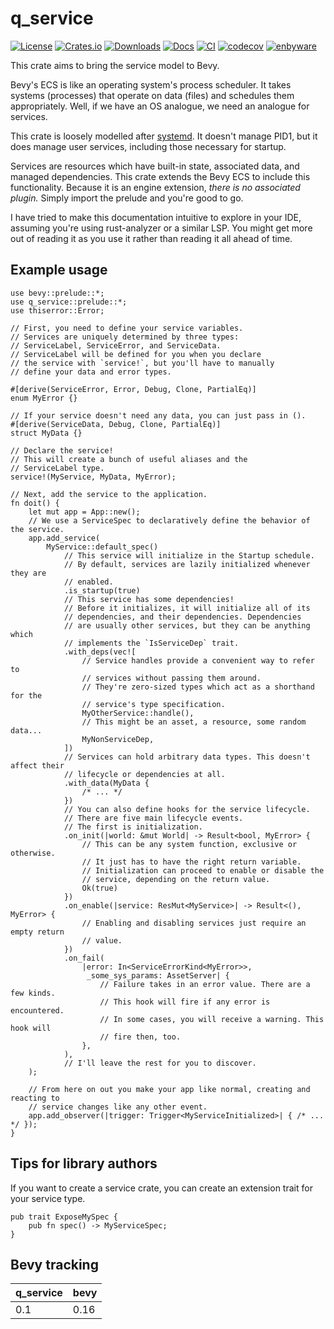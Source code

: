  # q_service

[![License](https://img.shields.io/badge/license-MIT%2FApache-blue.svg)](https://github.com/bevyengine/bevy#license)
[![Crates.io](https://img.shields.io/crates/v/q_service.svg)](https://crates.io/crates/bevy)
[![Downloads](https://img.shields.io/crates/d/q_service.svg)](https://crates.io/crates/bevy)
[![Docs](https://docs.rs/q_service/badge.svg)](https://docs.rs/bevy/latest/bevy/)
[![CI](https://github.com/ada_x64/q_service/workflows/CI/badge.svg)](https://github.com/ada-x64/q_service/actions)
[![codecov](https://codecov.io/github/ada-x64/q_service/graph/badge.svg?token=2gqZobeujo)](https://codecov.io/github/ada-x64/q_service)
[![enbyware](https://pride-badges.pony.workers.dev/static/v1?label=enbyware&labelColor=%23555&stripeWidth=8&stripeColors=FCF434%2CFFFFFF%2C9C59D1%2C2C2C2C "they/she")](https://en.pronouns.page/are/they&she)

 This crate aims to bring the service model to Bevy.

 Bevy's ECS is like an operating system's process scheduler. It takes systems
 (processes) that operate on data (files) and schedules them appropriately.
 Well, if we have an OS analogue, we need an analogue for services.

 This crate is loosely modelled after [systemd](https://systemd.io).
 It doesn't manage PID1, but it does manage user services, including those
 necessary for startup.

 Services are resources which have built-in state, associated data, and
 managed dependencies. This crate extends the Bevy ECS to include this
 functionality. Because it is an engine extension, _there is no associated
 plugin._ Simply import the prelude and you're good to go.

 I have tried to make this documentation intuitive to explore in your IDE,
 assuming you're using rust-analyzer or a similar LSP. You might get more out
 of reading it as you use it rather than reading it all ahead of time.

 ## Example usage
 ```rust, skip
 use bevy::prelude::*;
 use q_service::prelude::*;
 use thiserror::Error;

 // First, you need to define your service variables.
 // Services are uniquely determined by three types:
 // ServiceLabel, ServiceError, and ServiceData.
 // ServiceLabel will be defined for you when you declare
 // the service with `service!`, but you'll have to manually
 // define your data and error types.

 #[derive(ServiceError, Error, Debug, Clone, PartialEq)]
 enum MyError {}

 // If your service doesn't need any data, you can just pass in ().
 #[derive(ServiceData, Debug, Clone, PartialEq)]
 struct MyData {}

 // Declare the service!
 // This will create a bunch of useful aliases and the
 // ServiceLabel type.
 service!(MyService, MyData, MyError);

 // Next, add the service to the application.
 fn doit() {
     let mut app = App::new();
     // We use a ServiceSpec to declaratively define the behavior of the service.
     app.add_service(
         MyService::default_spec()
             // This service will initialize in the Startup schedule.
             // By default, services are lazily initialized whenever they are
             // enabled.
             .is_startup(true)
             // This service has some dependencies!
             // Before it initializes, it will initialize all of its
             // dependencies, and their dependencies. Dependencies
             // are usually other services, but they can be anything which
             // implements the `IsServiceDep` trait.
             .with_deps(vec![
                 // Service handles provide a convenient way to refer to
                 // services without passing them around.
                 // They're zero-sized types which act as a shorthand for the
                 // service's type specification.
                 MyOtherService::handle(),
                 // This might be an asset, a resource, some random data...
                 MyNonServiceDep,
             ])
             // Services can hold arbitrary data types. This doesn't affect their
             // lifecycle or dependencies at all.
             .with_data(MyData {
                 /* ... */
             })
             // You can also define hooks for the service lifecycle.
             // There are five main lifecycle events.
             // The first is initialization.
             .on_init(|world: &mut World| -> Result<bool, MyError> {
                 // This can be any system function, exclusive or otherwise.
                 // It just has to have the right return variable.
                 // Initialization can proceed to enable or disable the
                 // service, depending on the return value.
                 Ok(true)
             })
             .on_enable(|service: ResMut<MyService>| -> Result<(), MyError> {
                 // Enabling and disabling services just require an empty return
                 // value.
             })
             .on_fail(
                 |error: In<ServiceErrorKind<MyError>>,
                  _some_sys_params: AssetServer| {
                     // Failure takes in an error value. There are a few kinds.
                     // This hook will fire if any error is encountered.
                     // In some cases, you will receive a warning. This hook will
                     // fire then, too.
                 },
             ),
             // I'll leave the rest for you to discover.
     );

     // From here on out you make your app like normal, creating and reacting to
     // service changes like any other event.
     app.add_observer(|trigger: Trigger<MyServiceInitialized>| { /* ... */ });
 }
 ```

 ## Tips for library authors

 If you want to create a service crate, you can create an extension trait for your service type.
 ```rust, skip
 pub trait ExposeMySpec {
     pub fn spec() -> MyServiceSpec;
 }
```

## Bevy tracking

| q_service | bevy |
| --- | --- |
| 0.1 | 0.16 |

